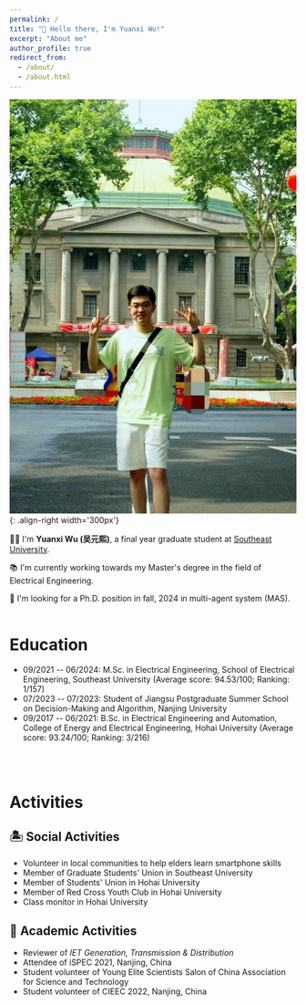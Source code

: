 ```yaml
---
permalink: /
title: "👋 Hello there, I'm Yuanxi Wu!"
excerpt: "About me"
author_profile: true
redirect_from: 
  - /about/
  - /about.html
---
```


![Illustration of combining vision and language modalities](/images/image_to_text.png){: .align-right width='300px'}

👨‍🎓 I'm **Yuanxi Wu (吴元熙)**, a final year graduate student at [Southeast University](https://www.seu.edu.cn/english/main.htm).

📚 I'm currently working towards my Master's degree in the field of Electrical Engineering.

📡 I'm looking for a Ph.D. position in fall, 2024 in multi-agent system (MAS).
<br/>
<br/>

# Education

- 09/2021 -- 06/2024: M.Sc. in Electrical Engineering, School of Electrical Engineering, Southeast University (Average score: 94.53/100; Ranking: 1/157) 
- 07/2023 -- 07/2023: Student of Jiangsu Postgraduate Summer School on Decision-Making and Algorithm, Nanjing University 
- 09/2017 -- 06/2021: B.Sc. in Electrical Engineering and Automation, College of Energy and Electrical Engineering, Hohai University (Average score: 93.24/100; Ranking: 3/216)
<br/>
<br/>

# Activities
## 🏝️ Social Activities

- Volunteer in local communities to help elders learn smartphone skills
- Member of Graduate Students' Union in Southeast University
- Member of Students' Union in Hohai University
- Member of Red Cross Youth Club in Hohai University
- Class monitor in Hohai University 

## 📜 Academic Activities

- Reviewer of *IET Generation, Transmission & Distribution*
- Attendee of iSPEC 2021, Nanjing, China
- Student volunteer of Young Elite Scientists Salon of China Association for Science and Technology
- Student volunteer of CIEEC 2022, Nanjing, China